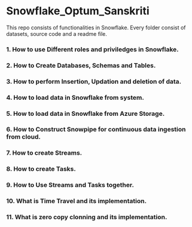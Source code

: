 # Snowflake_Optum_Sanskriti

This repo consists of functionalities in Snowflake. Every folder consist of datasets, source code and a readme file.

### 1. How to use Different roles and priviledges in Snowflake.
### 2. How to Create Databases, Schemas and Tables.
### 3. How to perform Insertion, Updation and deletion of data.
### 4. How to load data in Snowflake from system.
### 5. How to load data in Snowflake from Azure Storage.
### 6. How to Construct Snowpipe for continuous data ingestion from cloud.
### 7. How to create Streams.
### 8. How to create Tasks.
### 9. How to Use Streams and Tasks together.
### 10. What is Time Travel and its implementation.
### 11. What is zero copy clonning and its implementation.
